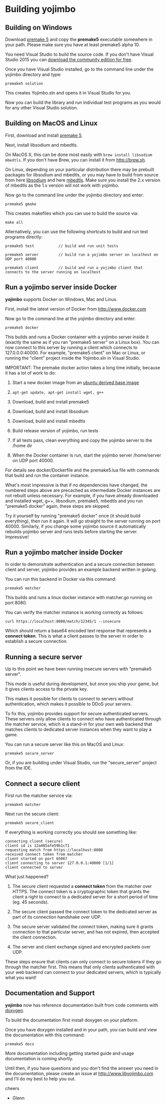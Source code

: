 Building yojimbo
================

## Building on Windows

Download [premake 5](https://premake.github.io/download.html) and copy the **premake5** executable somewhere in your path. Please make sure you have at least premake5 alpha 10.

You need Visual Studio to build the source code. If you don't have Visual Studio 2015 you can [download the community edition for free](https://www.visualstudio.com/en-us/downloads/download-visual-studio-vs.aspx).

Once you have Visual Studio installed, go to the command line under the yojimbo directory and type:

    premake5 solution

This creates Yojimbo.sln and opens it in Visual Studio for you.

Now you can build the library and run individual test programs as you would for any other Visual Studio solution.

## Building on MacOS and Linux

First, download and install [premake 5](https://premake.github.io/download.html).

Next, install libsodium and mbedtls.

On MacOS X, this can be done most easily with `brew install libsodium mbedtls`. If you don't have Brew, you can install it from <http://brew.sh>.

On Linux, depending on your particular distribution there may be prebuilt packages for libsodium and mbedtls, or you may have to build from source from here [libsodium](https://github.com/jedisct1/libsodium/releases) and here [mbedtls](https://github.com/ARMmbed/mbedtls). Make sure you install the 2.x version of mbedtls as the 1.x version will not work with yojimbo.

Now go to the command line under the yojimbo directory and enter:

    premake5 gmake

This creates makefiles which you can use to build the source via:

    make all

Alternatively, you can use the following shortcuts to build and run test programs directly:

    premake5 test           // build and run unit tests

    premake5 server         // build run a yojimbo server on localhost on UDP port 40000

    premake5 client         // build and run a yojimbo client that connects to the server running on localhost 
   
## Run a yojimbo server inside Docker

**yojimbo** supports Docker on Windows, Mac and Linux.

First, install the latest version of Docker from <http://www.docker.com>

Now go to the command line at the yojimbo directory and enter:

    premake5 docker

This builds and runs a Docker container with a yojimbo server inside it (exactly the same as if you ran "premake5 server" on a Linux box). You can now connect to this server by running a client which connects to 127.0.0.0:40000. For example, "premake5 client" on Mac or Linux, or running the "client" project inside the Yojimbo.sln in Visual Studio.

IMPORTANT: The premake docker action takes a long time initially, because it has a lot of work to do:

1. Start a new docker image from an [ubuntu derived base image](https://github.com/phusion/baseimage-docker)

2. `apt-get update, apt-get install wget, g++`

3. Download, build and install premake5

4. Download, build and install libsodium

5. Download, build and install mbedtls

6. Build release version of yojimbo, run tests

7. If all tests pass, clean everything and copy the yojimbo server to the /home dir

8. When the Docker container is run, start the yojimbo server /home/server on UDP port 40000.

For details see docker/Dockerfile and the premake5.lua file with commands that build and run the container instance.

What's most impressive is that if no dependencies have changed, the numbered steps above are precached as intermediate Docker instances are not rebuilt unless necessary. For example, if you have already downloaded and installed wget, g++, libsodium, premake5, mbedtls and you run "premake5 docker" again, these steps are skipped.

Try it yourself by running "premake5 docker" once (it should build everything), then run it again. It will go straight to the server running on port 40000. Similarly, if you change some yojimbo source it automatically rebuilds yojimbo server and runs tests before starting the server. Impressive!

## Run a yojimbo matcher inside Docker

In order to demonstrate authentication and a secure connection between client and server, yojimbo provides an example backend written in golang.

You can run this backend in Docker via this command:

    premake5 matcher

This builds and runs a linux docker instance with matcher.go running on port 8080.

You can verify the matcher instance is working correctly as follows:

    curl https://localhost:8080/match/12345/1 --insecure

Which should return a base64 encoded text response that represents a **connect token**. This is what a client passes to the server in order to establish a secure connection.

## Running a secure server

Up to this point we have been running insecure servers with "premake5 server". 

This mode is useful during development, but once you ship your game, but it gives clients access to the private key. 

This makes it possible for clients to connect to servers without authentication, which makes it possible to DDoS your servers.

To fix this, yojimbo provides support for secure authenticated servers. These servers only allow clients to connect who have authenticated through the matcher service, which is a stand-in for your own web backend that matches clients to dedicated server instances when they want to play a game.

You can run a secure server like this on MacOS and Linux:

    premake5 secure_server

Or, if you are building under Visual Studio, run the "secure_server" project from the IDE.

## Connect a secure client

First run the matcher service via:

    premake5 matcher
    
Next run the secure client:

    premake5 secure_client

If everything is working correctly you should see something like:

    connecting client (secure)
    client id is 12a485afe59b1c71
    requesting match from https://localhost:8080
    received connect token from matcher
    client started on port 65067
    client connecting to server 127.0.0.1:40000 [1/1]
    client connected to server
    
What just happened?

1. The secure client requested a **connect token** from the matcher over HTTPS. The connect token is a cryptographic token that grants the client a right to connect to a dedicated server for a short period of time (eg. 45 seconds).

2. The secure client passed the connect token to the dedicated server as part of its connection handshake over UDP.

3. The secure server validated the connect token, making sure it grants connection to that particular server, and has not expired, then accepted the client connection.

4. The server and client exchange signed and encrypted packets over UDP.

These steps ensure that clients can only connect to secure tokens if they go through the matcher first. This means that only clients authenticated with your web backend can connect to your dedicated servers, which is typically what you want!

## Documentation and Support

**yojimbo** now has reference documentation built from code comments with [doxygen](http://www.stack.nl/~dimitri/doxygen/).

To build the documentation first install doxygen on your platform.

Once you have doxygen installed and in your path, you can build and view the documentation with this command:

    premake5 docs
    
More documentation including getting started guide and usage documentation is coming shortly. 

Until then, if you have questions and you don't find the answer you need in the documentation, please create an issue at http://www.libyojimbo.com and I'll do my best to help you out.

cheers

 - Glenn
